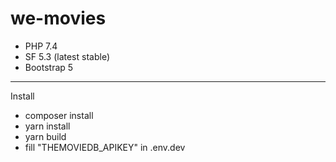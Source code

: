 # we-movies
- PHP 7.4
- SF 5.3 (latest stable)
- Bootstrap 5

---

Install
- composer install
- yarn install
- yarn build
- fill "THEMOVIEDB_APIKEY" in .env.dev
